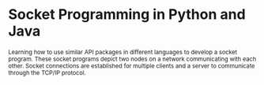 # Socket Programming in Python and Java
<sub>Learning how to use similar API packages in different languages to develop a socket program. These socket programs depict two nodes on a network communicating with each other. Socket connections are established for multiple clients and a server to communicate through the TCP/IP protocol.  </sub>
